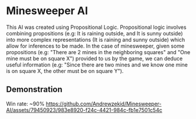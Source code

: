 # Minesweeper AI
This AI was created using Propositional Logic. 
Propositional logic involves combining propositions (e.g: It is raining outside, and It is sunny outside) into more complex representations (It is raining and sunny outside) which allow for inferences to be made.
In the case of minesweeper, given some propositions (e.g: "There are 2 mines in the neighboring squares" and "One mine must be on square X") provided to us by the game, we can deduce useful information (e.g: "Since there are two mines and we know one mine is on square X, the other must be on square Y").

## Demonstration
Win rate: ~90%
https://github.com/Andrewzekid/Minesweeper-AI/assets/79450923/983e8920-f24c-4421-984c-fb1e7501c54c

